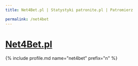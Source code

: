 ```yaml
---
title: Net4Bet.pl | Statystyki patronite.pl | Patromierz

permalink: /net4bet
---
```


# [Net4Bet.pl](https://patronite.pl/net4bet)

{% include profile.md name="net4bet" prefix="n" %}
